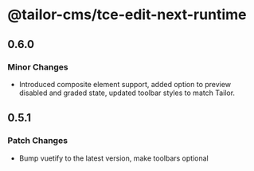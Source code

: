 # @tailor-cms/tce-edit-next-runtime

## 0.6.0

### Minor Changes

- Introduced composite element support, added option to preview disabled and
graded state, updated toolbar styles to match Tailor.

## 0.5.1

### Patch Changes

- Bump vuetify to the latest version, make toolbars optional
